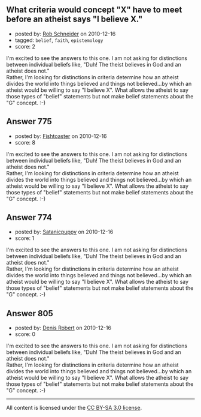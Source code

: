 ## What criteria would concept "X" have to meet before an atheist says "I believe X."

- posted by: [Rob Schneider](https://stackexchange.com/users/-1/149-rob-schneider) on 2010-12-16
- tagged: `belief`, `faith`, `epistemology`
- score: 2

I'm excited to see the answers to this one.  I am not asking for distinctions between individual beliefs like, "Duh!  The theist believes in God and an atheist does not."<BR>
Rather, I'm looking for distinctions in criteria determine how an atheist divides the world into things believed and things not believed...by which an atheist would be willing to say "I believe X".  What allows the atheist to say those types of "belief" statements but not make belief statements about the "G" concept. :-)


## Answer 775

- posted by: [Fishtoaster](https://stackexchange.com/users/-1/107-fishtoaster) on 2010-12-16
- score: 8

I'm excited to see the answers to this one.  I am not asking for distinctions between individual beliefs like, "Duh!  The theist believes in God and an atheist does not."<BR>
Rather, I'm looking for distinctions in criteria determine how an atheist divides the world into things believed and things not believed...by which an atheist would be willing to say "I believe X".  What allows the atheist to say those types of "belief" statements but not make belief statements about the "G" concept. :-)


## Answer 774

- posted by: [Satanicpuppy](https://stackexchange.com/users/-1/169-satanicpuppy) on 2010-12-16
- score: 1

I'm excited to see the answers to this one.  I am not asking for distinctions between individual beliefs like, "Duh!  The theist believes in God and an atheist does not."<BR>
Rather, I'm looking for distinctions in criteria determine how an atheist divides the world into things believed and things not believed...by which an atheist would be willing to say "I believe X".  What allows the atheist to say those types of "belief" statements but not make belief statements about the "G" concept. :-)


## Answer 805

- posted by: [Denis Robert](https://stackexchange.com/users/-1/122-denis-robert) on 2010-12-16
- score: 0

I'm excited to see the answers to this one.  I am not asking for distinctions between individual beliefs like, "Duh!  The theist believes in God and an atheist does not."<BR>
Rather, I'm looking for distinctions in criteria determine how an atheist divides the world into things believed and things not believed...by which an atheist would be willing to say "I believe X".  What allows the atheist to say those types of "belief" statements but not make belief statements about the "G" concept. :-)



---

All content is licensed under the [CC BY-SA 3.0 license](https://creativecommons.org/licenses/by-sa/3.0/).
